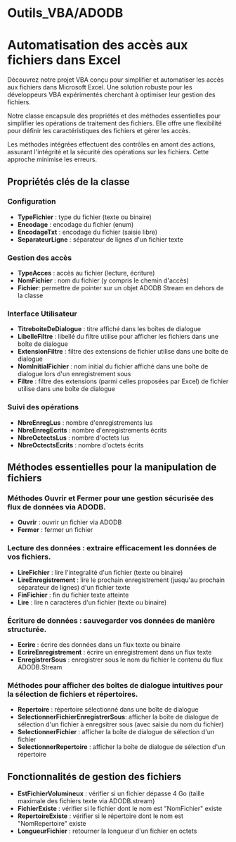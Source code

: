 # Outils_VBA/ADODB
<h1>Automatisation des accès aux fichiers dans Excel</h1>
<p>Découvrez notre projet VBA conçu pour simplifier et automatiser les accès aux fichiers dans Microsoft Excel. Une solution robuste pour les développeurs VBA expérimentés cherchant à optimiser leur gestion des fichiers.</p>
<p>Notre classe encapsule des propriétés et des méthodes essentielles pour simplifier les opérations de traitement des fichiers. Elle offre une flexibilité pour définir les caractéristiques des fichiers et gérer les accès.</p>
<p>Les méthodes intégrées effectuent des contrôles en amont des actions, assurant l'intégrité et la sécurité des opérations sur les fichiers. Cette approche minimise les erreurs.</p>
<h2>Propriétés clés de la classe</h2>
<h3>Configuration</h3>
<ul>
<li><strong>TypeFichier</strong> : type du fichier (texte ou binaire)</li>
<li><strong>Encodage</strong> : encodage du fichier (enum)</li>
<li><strong>EncodageTxt</strong> : encodage du fichier (saisie libre)</li>
<li><strong>SeparateurLigne</strong> : séparateur de lignes d'un fichier texte</li>
</ul>
<h3>Gestion des accès</h3>
<ul>
<li><strong>TypeAcces</strong> : accès au fichier (lecture, écriture)</li>
<li><strong>NomFichier</strong> : nom du fichier (y compris le chemin d'accès)</li>
<li><strong>Fichier</strong>: permettre de pointer sur un objet ADODB Stream en dehors de la classe</li>
</ul>
<h3>Interface Utilisateur</h3>
<ul>
<li><strong>TitreboiteDeDialogue</strong> : titre affiché dans les boîtes de dialogue</li>
<li><strong>LibelleFiltre</strong> : libellé du filtre utilise pour afficher les fichiers dans une boîte de dialogue</li>
<li><strong>ExtensionFiltre</strong> : filtre des extensions de fichier utilise dans une boîte de dialogue</li>
<li><strong>NomInitialFichier</strong> : nom initial du fichier affiché dans une boîte de dialogue lors d'un enregistrement  sous</li>
<li><strong>Filtre</strong> : filtre des extensions (parmi celles proposées par Excel) de fichier utilise dans une boîte de dialogue</li>
</ul>
<h3>Suivi des opérations</h3>
<ul>
<li><strong>NbreEnregLus</strong> : nombre d'enregistrements lus</li>
<li><strong>NbreEnregEcrits</strong> : nombre d'enregistrements écrits</li>
<li><strong>NbreOctectsLus</strong> : nombre d'octets lus</li>
<li><strong>NbreOctectsEcrits</strong> : nombre d'octets écrits</li>
</ul>
<h2>Méthodes essentielles pour la manipulation de fichiers</h2>
<h3>Méthodes Ouvrir et Fermer pour une gestion sécurisée des flux de données via ADODB.</h3>
<ul>
<li><strong>Ouvrir</strong> : ouvrir un fichier via ADODB</li>
<li><strong>Fermer</strong> : fermer un fichier</li>
</ul>
<h3>Lecture des données : extraire efficacement les données de vos fichiers.</h3>
<ul>
<li><strong>LireFichier</strong> : lire l'integralité d'un fichier (texte ou binaire)</li>
<li><strong>LireEnregistrement</strong> : lire le prochain enregistrement (jusqu'au prochain séparateur de lignes) d'un fichier texte</li>
<li><strong>FinFichier</strong> : fin du fichier texte atteinte</li>
<li><strong>Lire</strong> : lire n caractères d'un fichier (texte ou binaire)</li>
</ul>
<h3>Écriture de données : sauvegarder vos données de manière structurée.</h3>
<ul>
<li><strong>Ecrire</strong> : écrire des données dans un flux texte ou binaire</li>
<li><strong>EcrireEnregistrement</strong> : écrire un enregistrement dans un flux texte</li>
<li><strong>EnregistrerSous</strong> : enregistrer sous le nom du fichier le contenu du flux ADODB.Stream</li>
</ul>
<h3>Méthodes pour afficher des boîtes de dialogue intuitives pour la sélection de fichiers et répertoires.</h3>
<ul>
<li><strong>Repertoire</strong> : répertoire sélectionné dans une boîte de dialogue</li>
<li><strong>SelectionnerFichierEnregistrerSous</strong>: afficher la boîte de dialogue de sélection d'un fichier à enregsitrer sous (avec saisie du nom du fichier)</li>
<li><strong>SelectionnerFichier</strong> : afficher la boîte de dialogue de sélection d'un fichier</li>
<li><strong>SelectionnerRepertoire</strong> : afficher la boîte de dialogue de sélection d'un répertoire</li>
</ul>
<h2>Fonctionnalités de gestion des fichiers</h2>
<ul>
<li><strong>EstFichierVolumineux</strong> : vérifier si un fichier dépasse 4 Go (taille maximale des fichiers texte via ADODB.stream)</li>
<li><strong>FichierExiste</strong> : vérifier si le fichier dont le nom est "NomFichier" existe</li>
<li><strong>RepertoireExiste</strong> : vérifier si le répertoire dont le nom est "NomRepertoire" existe</li>
<li><strong>LongueurFichier</strong> : retourner la longueur d'un fichier en octets</li>
</ul>
